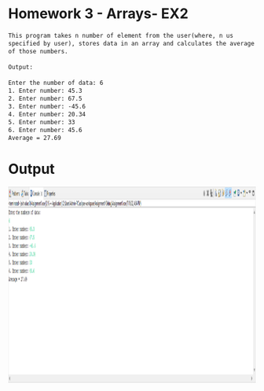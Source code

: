 # Homework 3 - Arrays- EX2

```
This program takes n number of element from the user(where, n us specified by user), stores data in an array and calculates the average of those numbers.

Output:

Enter the number of data: 6
1. Enter number: 45.3
2. Enter number: 67.5
3. Enter number: -45.6
4. Enter number: 20.34
5. Enter number: 33
6. Enter number: 45.6
Average = 27.69
```

# Output

<img src="./Output_EX2.png" width="1080" height="399">